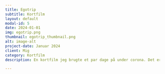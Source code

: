 ```yaml
---
title: Egotrip
subtitle: Kortfilm
layout: default
modal-id: 5
date: 2024-01-01
img: egotrip.png
thumbnail: egotrip_thumbnail.png
alt: image-alt
project-date: Januar 2024
client: Mig
category: Kortfilm
description: En kortfilm jeg brugte et par dage på under corona. Det er min lillesøster der spiller karakteren Petra.

---
```

